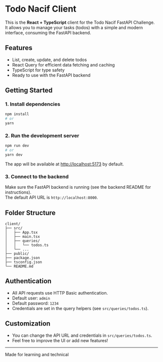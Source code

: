 # Todo Nacif Client

This is the **React + TypeScript** client for the Todo Nacif FastAPI Challenge.  
It allows you to manage your tasks (todos) with a simple and modern interface, consuming the FastAPI backend.

## Features

- List, create, update, and delete todos
- React Query for efficient data fetching and caching
- TypeScript for type safety
- Ready to use with the FastAPI backend

## Getting Started

### 1. Install dependencies

```sh
npm install
# or
yarn
```

### 2. Run the development server

```sh
npm run dev
# or
yarn dev
```

The app will be available at [http://localhost:5173](http://localhost:5173) by default.

### 3. Connect to the backend

Make sure the FastAPI backend is running (see the backend README for instructions).  
The default API URL is `http://localhost:8000`.

## Folder Structure

```
client/
├── src/
│   ├── App.tsx
│   ├── main.tsx
│   ├── queries/
│   │   └── todos.ts
│   └── ...
├── public/
├── package.json
├── tsconfig.json
└── README.md
```

## Authentication

- All API requests use HTTP Basic authentication.
- Default user: `admin`
- Default password: `1234`
- Credentials are set in the query helpers (see `src/queries/todos.ts`).

## Customization

- You can change the API URL and credentials in `src/queries/todos.ts`.
- Feel free to improve the UI or add new features!

---

Made for learning and technical

